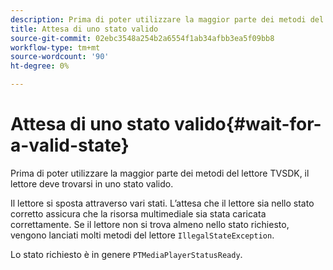 ```yaml
---
description: Prima di poter utilizzare la maggior parte dei metodi del lettore TVSDK, il lettore deve trovarsi in uno stato valido.
title: Attesa di uno stato valido
source-git-commit: 02ebc3548a254b2a6554f1ab34afbb3ea5f09bb8
workflow-type: tm+mt
source-wordcount: '90'
ht-degree: 0%

---
```


# Attesa di uno stato valido{#wait-for-a-valid-state}

Prima di poter utilizzare la maggior parte dei metodi del lettore TVSDK, il lettore deve trovarsi in uno stato valido.

Il lettore si sposta attraverso vari stati. L’attesa che il lettore sia nello stato corretto assicura che la risorsa multimediale sia stata caricata correttamente. Se il lettore non si trova almeno nello stato richiesto, vengono lanciati molti metodi del lettore `IllegalStateException`.

Lo stato richiesto è in genere `PTMediaPlayerStatusReady`.

